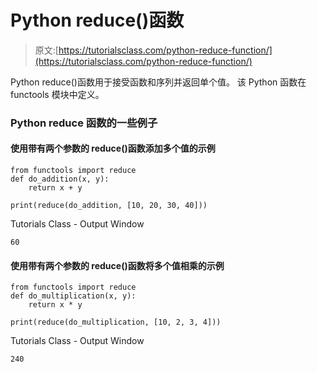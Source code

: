 # Python reduce()函数

> 原文:[https://tutorialsclass.com/python-reduce-function/](https://tutorialsclass.com/python-reduce-function/)

Python reduce()函数用于接受函数和序列并返回单个值。
该 Python 函数在 functools 模块中定义。

### Python reduce 函数的一些例子

#### 使用带有两个参数的 reduce()函数添加多个值的示例

```
from functools import reduce
def do_addition(x, y): 
    return x + y

print(reduce(do_addition, [10, 20, 30, 40]))
```

Tutorials Class - Output Window

```
60
```

#### 使用带有两个参数的 reduce()函数将多个值相乘的示例

```
from functools import reduce
def do_multiplication(x, y):
    return x * y

print(reduce(do_multiplication, [10, 2, 3, 4]))
```

Tutorials Class - Output Window

```
240
```